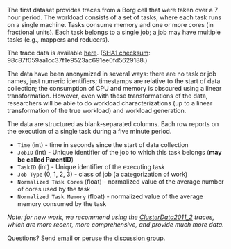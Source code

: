 The first dataset provides traces from a Borg cell that were taken over a 7 hour
period. The workload consists of a set of tasks, where each task runs on a
single machine. Tasks consume memory and one or more cores (in fractional
units). Each task belongs to a single job; a job may have multiple tasks (e.g.,
mappers and reducers).

The trace data is available
[here](http://commondatastorage.googleapis.com/clusterdata-misc/google-cluster-data-1.csv.gz).
([SHA1 checksum](http://en.wikipedia.org/wiki/SHA-1#Data_Integrity):
98c87f059aa1cc37f1e9523ac691ee0fd5629188.)

The data have been anonymized in several ways: there are no task or job names,
just numeric identifiers; timestamps are relative to the start of data
collection; the consumption of CPU and memory is obscured using a linear
transformation. However, even with these transformations of the data,
researchers will be able to do workload characterizations (up to a linear
transformation of the true workload) and workload generation.

The data are structured as blank-separated columns. Each row reports on the
execution of a single task during a five minute period.

  * `Time` (int) - time in seconds since the start of data collection
  * `JobID` (int) - Unique identifier of the job to which this task belongs (**may be called ParentID**)
  * `TaskID` (int) - Unique identifier of the executing task
  * `Job Type` (0, 1, 2, 3) - class of job (a categorization of work)
  * `Normalized Task Cores` (float) - normalized value of the average number of cores used by the task
  * `Normalized Task Memory` (float) - normalized value of the average memory consumed by the task

*Note: for new work, we recommend using the [ClusterData2011\_2](ClusterData2011_2.md) traces, which are more recent, more comprehensive, and provide much more data.*

Questions? Send [email](mailto:googleclusterdata-discuss@googlegroups.com)
or peruse the 
[discussion group](http://groups.google.com/group/googleclusterdata-discuss).
